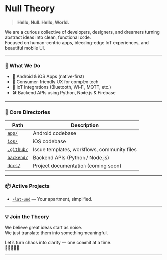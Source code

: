 #  Null Theory

> **Hello, Null. Hello, World.**

We are a curious collective of developers, designers, and dreamers turning abstract ideas into clean, functional code.  
Focused on human-centric apps, bleeding-edge IoT experiences, and beautiful mobile UI.

---

### 🚀 What We Do
- 📱 Android & iOS Apps (native-first)
- 🎨 Consumer-friendly UX for complex tech
- 🔌 IoT Integrations (Bluetooth, Wi-Fi, MQTT, etc.)
- 🛠️ Backend APIs using Python, Node.js & Firebase

---

### 🧱 Core Directories
| Path | Description |
|------|-------------|
| [`app/`](https://github.com/nulltheory-team/FlatFund/tree/main/app) | Android codebase |
| [`ios/`](https://github.com/nulltheory-team/FlatFund/tree/main/ios) | iOS codebase |
| [`.github/`](https://github.com/nulltheory-team/.github) | Issue templates, workflows, community files |
| [`backend/`](https://github.com/nulltheory-team/FlatFund/tree/main/backend) | Backend APIs (Python / Node.js) |
| [`docs/`](https://github.com/nulltheory-team/FlatFund/tree/main/docs) | Project documentation (coming soon) |

---

### 📦 Active Projects

- [`FlatFund`](https://github.com/nulltheory-team/FlatFund) — Your apartment, simplified.

---

### 💡 Join the Theory

We believe great ideas start as noise.  
We just translate them into something meaningful.

Let’s turn chaos into clarity — one commit at a time.  
🌌👨‍💻👩‍💻

---
